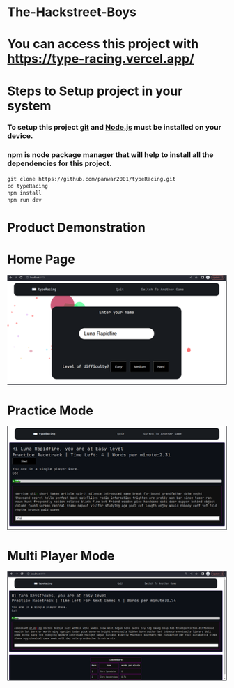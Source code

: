 # The-Hackstreet-Boys

# You can access this project with https://type-racing.vercel.app/

# Steps to Setup project in your system 
### To setup this project [git](https://git-scm.com/downloads) and [Node.js](https://nodejs.org/en/download) must be installed on your device.
### npm is node package manager that will help to install all the dependencies for this project.

```
git clone https://github.com/panwar2001/typeRacing.git
cd typeRacing
npm install 
npm run dev
```

# Product Demonstration
# Home Page
![Home page](./Type%20Racing%20Images/home.png)
# Practice Mode
![Practice](./Type%20Racing%20Images/Practice.png)
# Multi Player Mode
![Multi Player](./Type%20Racing%20Images/Multiplayer.png)
